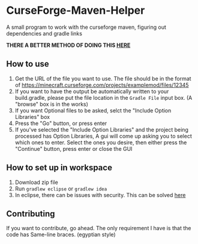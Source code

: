 # CurseForge-Maven-Helper
A small program to work with the curseforge maven, figuring out dependencies and gradle links

__THERE A BETTER METHOD OF DOING THIS [HERE](https://github.com/Wyn-Price/CurseMaven)__

## How to use
1. Get the URL of the file you want to use. The file should be in the format of https://minecraft.curseforge.com/projects/examplemod/files/12345
2. If you want to have the output be automatically written to your build.gradle, please put the file location in the `Gradle File` input box. (A "browse" box is in the works)
3. If you want Optional files to be asked, selct the "Include Option Libraries" box
4. Press the "Go" button, or press enter
5. If you've selected the "Include Option Libraries" and the project being processed has Option Libraries, A gui will come up asking you to select which ones to enter. Select the ones you desire, then either press the "Continue" button, press enter or close the GUI

## How to set up in workspace
1. Download zip file
2. Run `gradlew eclipse` or `gradlew idea`
3. In eclipse, there can be issues with security. This can be solved [here](https://stackoverflow.com/a/32062263)

## Contributing
If you want to contribute, go ahead. The only requirement I have is that the code has Same-line braces. (egyptian style)
